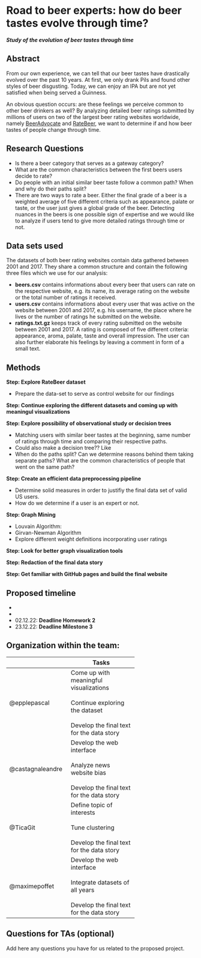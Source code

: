 # Road to beer experts: how do beer tastes evolve through time?

___Study of the evolution of beer tastes through time___


## Abstract

From our own experience, we can tell that our beer tastes have drastically evolved over the past 10 years. At first, we only drank Pils and found other styles of beer disgusting. Today, we can enjoy an IPA but are not yet satisfied when being served a Guinness. 

An obvious question occurs: are these feelings we perceive common to other beer drinkers as well? By analyzing detailed beer ratings submitted by millions of users on two of the largest beer rating websites worldwide, namely [BeerAdvocate](https://www.beeradvocate.com/) and [RateBeer](https://www.ratebeer.com/), we want to determine if and how beer tastes of people change through time. 

<!-- We could try to classify users into different categories, going from complete beginner to expert, based per example on the number of reviews a user has written. It would then be interesting to detect first how these people’s tastes differ from each other, but also if in the beginning an expert had the same tastes/drank similar beers as a complete beginner. By looking at the text reviews through time, we might also find that users develop a specific vocabulary and become more able to express their sentiment towards beer. -->


## Research Questions

- Is there a beer category that serves as a gateway category?
- What are the common characteristics between the first beers users decide to rate?
- Do people with an initial similar beer taste follow a common path? When and why do their paths split?
- There are two ways to rate a beer. Either the final grade of a beer is a weighted average of five different criteria such as appearance, palate or taste, or the user just gives a global grade of the beer. Detecting nuances in the beers is one possible sign of expertise and we would like to analyze if users tend to give more detailed ratings through time or not.

## Data sets used

The datasets of both beer rating websites contain data gathered between 2001 and 2017. They share a common structure and contain the following three files which we use for our analysis:

- **beers.csv**
contains informations about every beer that users can rate on the respective website, e.g. its name, its average rating on the website or the total number of ratings it received. 
- **users.csv**
contains informations about every user that was active on the website between 2001 and 2017, e.g. his username, the place where he lives or the number of ratings he submitted on the website.
- **ratings.txt.gz** keeps track of every rating submitted on the website between 2001 and 2017. A rating is composed of five different criteria: appearance, aroma, palate, taste and overall impression. The user can also further elaborate his feelings by leaving a comment in form of a small text.

## Methods
**Step: Explore RateBeer dataset**
- Prepare the data-set to serve as control website for our findings

**Step: Continue exploring the different datasets and coming up with meaningul visualizations**

**Step: Explore possibility of observational study or decision trees**
- Matching users with similar beer tastes at the beginning, same number of ratings through time and comparing their respective paths. 
- Could also make a decision tree?? Like 
- When do the paths split? Can we determine reasons behind them taking separate paths? What are the common characteristics of people that went on the same path?

**Step: Create an efficient data preprocessing pipeline**
- Determine solid measures in order to justifiy the final data set of valid US users.
- How do we determine if a user is an expert or not.

**Step: Graph Mining**
- Louvain Algorithm:
- Girvan-Newman Algorithm
- Explore different weight definitions incorporating user ratings


**Step: Look for better graph visualization tools**

**Step: Redaction of the final data story**

**Step: Get familiar with GitHub pages and build the final website**

## Proposed timeline
*  
* 
* 02.12.22: **Deadline Homework 2**
* 23.12.22: **Deadline Milestone 3**



## Organization within the team: 

<table class="tg" style="undefined;table-layout: fixed; width: 342px">
<colgroup>
<col style="width: 164px">
<col style="width: 178px">
</colgroup>
<thead>
  <tr>
    <th class="tg-0lax"></th>
    <th class="tg-0lax">Tasks</th>
  </tr>
</thead>
<tbody>
  <tr>
    <td class="tg-0lax">@epplepascal</td>
    <td class="tg-0lax">Come up with meaningful visualizations<br><br>Continue exploring the dataset<br><br>Develop the final text for the data story</td>
  </tr>
  <tr>
    <td class="tg-0lax">@castagnaleandre</td>
    <td class="tg-0lax">Develop the web interface<br><br>Analyze news website bias<br><br>Develop the final text for the data story</td>
  </tr>
  <tr>
    <td class="tg-0lax">@TicaGit</td>
    <td class="tg-0lax">Define topic of interests<br><br>Tune clustering<br><br>Develop the final text for the data story</td>
  </tr>
  <tr>
    <td class="tg-0lax">@maximepoffet</td>
    <td class="tg-0lax">Develop the web interface<br><br>Integrate datasets of all years<br><br>Develop the final text for the data story</td>
  </tr>
</tbody>
</table>

## Questions for TAs (optional)
Add here any questions you have for us related to the proposed project.
